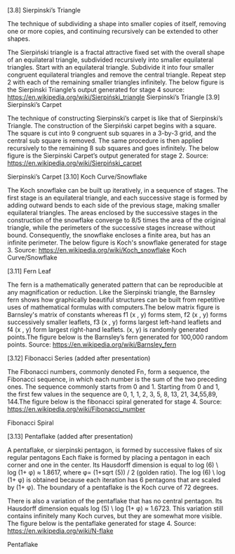 [3.8] Sierpinski’s Triangle

The technique of subdividing a shape into smaller copies of itself, removing one or more copies, and continuing recursively can be extended to other shapes. 

The Sierpiński triangle is a fractal attractive fixed set with the overall shape of an equilateral triangle, subdivided recursively into smaller equilateral triangles. Start with an equilateral triangle. Subdivide it into four smaller congruent equilateral triangles and remove the central triangle. Repeat step 2 with each of the remaining smaller triangles infinitely. The below figure is the Sierpinski Triangle’s output generated for stage 4
source: https://en.wikipedia.org/wiki/Sierpiński_triangle 
Sierpinski’s Triangle
[3.9] Sierpinski’s Carpet

The technique of constructing Sierpinski’s carpet is like that of Sierpinski’s Triangle. The construction of the Sierpiński carpet begins with a square. The square is cut into 9 congruent sub squares in a 3-by-3 grid, and the central sub square is removed. The same procedure is then applied recursively to the remaining 8 sub squares and goes infinitely. The below figure is the Sierpinski Carpet’s output generated for stage 2. 
Source: https://en.wikipedia.org/wiki/Sierpiński_carpet

Sierpinski’s Carpet
 [3.10] Koch Curve/Snowflake

The Koch snowflake can be built up iteratively, in a sequence of stages. The first stage is an equilateral triangle, and each successive stage is formed by adding outward bends to each side of the previous stage, making smaller equilateral triangles. The areas enclosed by the successive stages in the construction of the snowflake converge to 8/5 times the area of the original triangle, while the perimeters of the successive stages increase without bound. Consequently, the snowflake encloses a finite area, but has an infinite perimeter. The below figure is Koch's snowflake generated for stage 3. 
Source: https://en.wikipedia.org/wiki/Koch_snowflake
Koch Curve/Snowflake

[3.11] Fern Leaf

The fern is a mathematically generated pattern that can be reproducible at any magnification or reduction. Like the Sierpinski triangle, the Barnsley fern shows how graphically beautiful structures can be built from repetitive uses of mathematical formulas with computers.The below matrix figure is Barnsley's matrix of constants whereas f1 (x , y) forms stem, f2 (x , y) forms  successively smaller leaflets, f3 (x , y) forms largest left-hand leaflets and f4 (x , y) form largest right-hand leaflets. (x, y) is randomly generated points.The figure below is the Barnsley’s fern generated for 100,000 random points.
Source: https://en.wikipedia.org/wiki/Barnsley_fern




[3.12] Fibonacci Series (added after presentation)
	
The Fibonacci numbers, commonly denoted Fn , form a sequence, the Fibonacci sequence, in which each number is the sum of the two preceding ones. The sequence commonly starts from 0 and 1. Starting from 0 and 1, the first few values in the sequence are 0, 1, 1, 2, 3, 5, 8, 13, 21, 34,55,89, 144.The figure below is the fibonacci spiral generated for stage 4.
Source: https://en.wikipedia.org/wiki/Fibonacci_number









Fibonacci Spiral

[3.13] Pentaflake (added after presentation)

A pentaflake, or sierpinski pentagon, is formed by successive flakes of six regular pentagons Each flake is formed by placing a pentagon in each corner and one in the center. Its Hausdorff dimension is equal to log (6) \ log (1+ φ) ≈ 1.8617, where φ= (1+sqrt (5)) / 2 (golden ratio).
The log (6) \ log (1+ φ) is obtained because each iteration has 6 pentagons that are scaled by (1+ φ). The boundary of a pentaflake is the Koch curve of 72 degrees.

There is also a variation of the pentaflake that has no central pentagon. Its Hausdorff dimension equals log (5) \ log (1+ φ) ≈ 1.6723. This variation still contains infinitely many Koch curves, but they are somewhat more visible. The figure below is the pentaflake generated for stage 4.
Source: https://en.wikipedia.org/wiki/N-flake

 
Pentaflake
